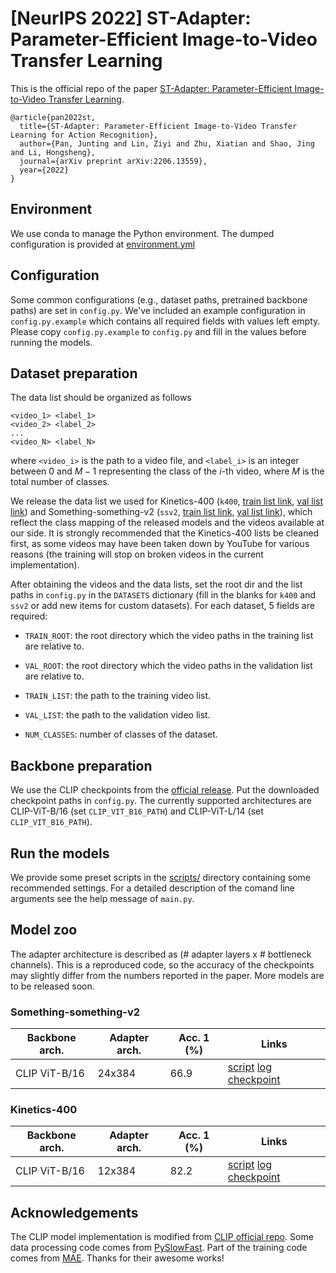 # [NeurIPS 2022] ST-Adapter: Parameter-Efficient Image-to-Video Transfer Learning

This is the official repo of the paper [ST-Adapter: Parameter-Efficient Image-to-Video Transfer Learning](https://arxiv.org/abs/2206.13559).

```
@article{pan2022st,
  title={ST-Adapter: Parameter-Efficient Image-to-Video Transfer Learning for Action Recognition},
  author={Pan, Junting and Lin, Ziyi and Zhu, Xiatian and Shao, Jing and Li, Hongsheng},
  journal={arXiv preprint arXiv:2206.13559},
  year={2022}
}
```

## Environment

We use conda to manage the Python environment. The dumped configuration is provided at [environment.yml](environment.yml)

## Configuration

Some common configurations (e.g., dataset paths, pretrained backbone paths) are set in `config.py`. We've included an example configuration in `config.py.example` which contains all required fields with values left empty. Please copy `config.py.example` to `config.py` and fill in the values before running the models.

## Dataset preparation

The data list should be organized as follows

```
<video_1> <label_1>
<video_2> <label_2>
...
<video_N> <label_N>
```

where `<video_i>` is the path to a video file, and `<label_i>` is an integer between $0$ and $M-1$ representing the class of the $i$-th video, where $M$ is the total number of classes.

We release the data list we used for Kinetics-400 (`k400`, [train list link](https://drive.google.com/file/d/1RbuTI5foZTrPaCTsAsrj99bKgUWrFiPZ/view?usp=sharing), [val list link](https://drive.google.com/file/d/1quRzJYZslobQb-fwTV7gDLgzk9Pu9fXl/view?usp=sharing)) and Something-something-v2 (`ssv2`, [train list link](https://drive.google.com/file/d/10ZGWG5WsPxl6-56xO8_e2TacD6SFzPEC/view?usp=sharing), [val list link](https://drive.google.com/file/d/1i9ED1vU-yoYK5L89_X1J1fwsq-XyHX7B/view?usp=sharing)), which reflect the class mapping of the released models and the videos available at our side. It is strongly recommended that the Kinetics-400 lists be cleaned first, as some videos may have been taken down by YouTube for various reasons (the training will stop on broken videos in the current implementation).

After obtaining the videos and the data lists, set the root dir and the list paths in `config.py` in the `DATASETS` dictionary (fill in the blanks for `k400` and `ssv2` or add new items for custom datasets). For each dataset, 5 fields are required:

* `TRAIN_ROOT`: the root directory which the video paths in the training list are relative to.

* `VAL_ROOT`: the root directory which the video paths in the validation list are relative to.

* `TRAIN_LIST`: the path to the training video list.

* `VAL_LIST`: the path to the validation video list.

* `NUM_CLASSES`: number of classes of the dataset.

## Backbone preparation

We use the CLIP checkpoints from the [official release](https://github.com/openai/CLIP/blob/a9b1bf5920416aaeaec965c25dd9e8f98c864f16/clip/clip.py#L30). Put the downloaded checkpoint paths in `config.py`. The currently supported architectures are CLIP-ViT-B/16 (set `CLIP_VIT_B16_PATH`) and CLIP-ViT-L/14 (set `CLIP_VIT_B16_PATH`). 

## Run the models

We provide some preset scripts in the [scripts/](scripts/) directory containing some recommended settings. For a detailed description of the comand line arguments see the help message of `main.py`.

## Model zoo

The adapter architecture is described as (# adapter layers x # bottleneck channels). This is a reproduced code, so the accuracy of the checkpoints may slightly differ from the numbers reported in the paper. More models are to be released soon.

### Something-something-v2

| Backbone arch. | Adapter arch. | Acc. 1 (%) | Links |
| - | - | - | - |
| CLIP ViT-B/16 | 24x384 | 66.9 | [script](scripts/train_ssv2_clip_vit_b16_adapter24x384.sh) [log](https://drive.google.com/file/d/1O589PqpMvvFseje568l05rehFAbAaEj1/view?usp=sharing) [checkpoint](https://drive.google.com/file/d/1SIpEutqUQ4tBsLD_Lzo7GUiQq0NpWDOu/view?usp=sharing) |

### Kinetics-400

| Backbone arch. | Adapter arch. | Acc. 1 (%) | Links |
| - | - | - | - |
| CLIP ViT-B/16 | 12x384 | 82.2 | [script](scripts/train_k400_clip_vit_b16_adapter12x384.sh) [log](https://drive.google.com/file/d/1qr06fHJMKCJnYAt2M8f-nttsxpXT3b-C/view?usp=sharing) [checkpoint](https://drive.google.com/file/d/17p_cvZaLmgWt-snKbQOmAT-WwhFAvc3M/view?usp=sharing) |

## Acknowledgements

The CLIP model implementation is modified from [CLIP official repo](https://github.com/openai/CLIP). Some data processing code comes from [PySlowFast](https://github.com/facebookresearch/SlowFast). Part of the training code comes from [MAE](https://github.com/facebookresearch/mae). Thanks for their awesome works!
